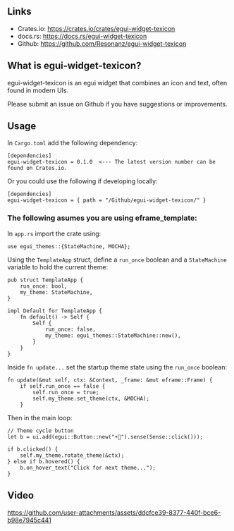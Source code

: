 ## Links

* Crates.io: https://crates.io/crates/egui-widget-texicon
* docs.rs: https://docs.rs/egui-widget-texicon
* Github: https://github.com/Resonanz/egui-widget-texicon

## What is egui-widget-texicon?

egui-widget-texicon is an egui widget that combines an icon and text, often found in modern UIs.

Please submit an issue on Github if you have suggestions or improvements.

## Usage

In ```Cargo.toml``` add the following dependency:

```
[dependencies]
egui-widget-texicon = 0.1.0  <--- The latest version number can be found on Crates.io.
```

Or you could use the following if developing locally:
```
[dependencies]
egui-widget-texicon = { path = "/Github/egui-widget-texicon/" }
```

### The following asumes you are using eframe_template:










In ```app.rs``` import the crate using:

```use egui_themes::{StateMachine, MOCHA};```

Using the ```TemplateApp``` struct, define a ```run_once``` boolean and a ```StateMachine``` variable to hold the current theme:

```
pub struct TemplateApp {
    run_once: bool,
    my_theme: StateMachine,
}

impl Default for TemplateApp {
    fn default() -> Self {
        Self {
            run_once: false,
            my_theme: egui_themes::StateMachine::new(),
        }
    }
}
```

Inside ```fn update...``` set the startup theme state using the ```run_once``` boolean:

```
fn update(&mut self, ctx: &Context, _frame: &mut eframe::Frame) {
    if self.run_once == false {
        self.run_once = true;
        self.my_theme.set_theme(ctx, &MOCHA);
    }
```
 Then in the main loop:

```
// Theme cycle button
let b = ui.add(egui::Button::new("☀🌙").sense(Sense::click()));

if b.clicked() {
    self.my_theme.rotate_theme(&ctx);
} else if b.hovered() {
    b.on_hover_text("Click for next theme...");
}
```




## Video
https://github.com/user-attachments/assets/ddcfce39-8377-440f-bce6-b98e7945c441
